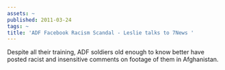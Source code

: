 ```yaml
---
assets: ~
published: 2011-03-24
tags: ~
title: 'ADF Facebook Racism Scandal - Leslie talks to 7News '
---
```

Despite all their training, ADF soldiers old enough to know better have posted racist and insensitive comments on footage of them in Afghanistan.